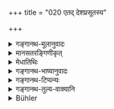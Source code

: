 +++
title = "020 एतद् देशप्रसूतस्य"

+++

<details><summary>गङ्गानथ-मूलानुवादः</summary>

All men on the earth may learn their respective duties from the Brāhmaṇa born in these countries. (20)
</details>

<details><summary>मानसतरङ्गिणीकृत्</summary>

From the foremost men born in that land, let all men on earth learn their etiquettes. 
</details>

<details><summary>मेधातिथिः</summary>

एतेषु देशेषु कुरुक्षेत्रादिषु प्रसूतस्य **अग्रजन्मनः** ब्राह्मणस्य **सकाशात्** **स्वं स्वं चरित्रम्** आचारं **शिक्षेरन्** जिज्ञासेरन् । "तस्मिन् देशे" (म्ध् २.१८) इत्य् अनेनैतद् व्याख्यातम् ॥ २.२० ॥
</details>

<details><summary>गङ्गानथ-भाष्यानुवादः</summary>

From the ‘*agrajanma*,’ *i.e*., the Brāhamṇa—‘*born in these countries*’—Kurukṣetra and the the rest—all men ‘*may learn*’—seek to know—‘*their respective duties*’—proper conduct. This has been already explained under Verse 18.—(20)
</details>

<details><summary>गङ्गानथ-टिप्पन्यः</summary>

This is quoted in the *Vīramitrodaya*, *Paribhāṣā* (p. 56) which says that this is meant only to eulogise the particular country.
</details>

<details><summary>गङ्गानथ-तुल्य-वाक्यानि</summary>

**(Verses 18-23)**

See Comparative notes for [Verse 2.18 (The Practice of Good Men)].
</details>

<details><summary>Bühler</summary>

020	From a Brahmana, born in that country, let all men on earth learn their several usages.
</details>
